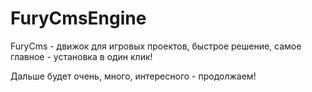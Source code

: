 # FuryCmsEngine
FuryCms - движок для игровых проектов, быстрое решение, самое главное - установка в один клик!

Дальше будет очень, много, интересного - продолжаем!
